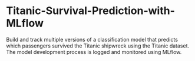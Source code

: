 # Titanic-Survival-Prediction-with-MLflow
Build and track multiple versions of a classification model that predicts which passengers survived the Titanic shipwreck using the Titanic dataset. The model development process is logged and monitored using MLflow.
